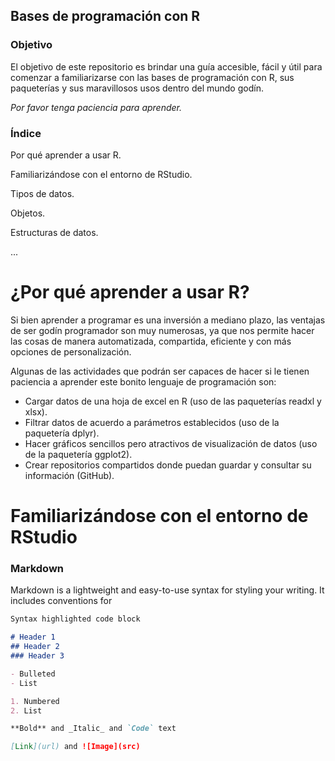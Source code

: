 ## Bases de programación con R

### Objetivo

El objetivo de este repositorio es brindar una guía accesible, fácil y útil para comenzar a familiarizarse con las bases de programación con R, sus paqueterías y sus maravillosos usos dentro del mundo godín.

_Por favor tenga paciencia para aprender._

### Índice

Por qué aprender a usar R.

Familiarizándose con el entorno de RStudio.

Tipos de datos.

Objetos.

Estructuras de datos.

...


# ¿Por qué aprender a usar R?

Si bien aprender a programar es una inversión a mediano plazo, las ventajas de ser godín programador son muy numerosas, ya que nos permite hacer las cosas de manera automatizada, compartida, eficiente y con más opciones de personalización.

Algunas de las actividades que podrán ser capaces de hacer si le tienen paciencia a aprender este bonito lenguaje de programación son:
- Cargar datos de una hoja de excel en R (uso de las paqueterías readxl y xlsx).
- Filtrar datos de acuerdo a parámetros establecidos (uso de la paquetería dplyr).
- Hacer gráficos sencillos pero atractivos de visualización de datos (uso de la paquetería ggplot2).
- Crear repositorios compartidos donde puedan guardar y consultar su información (GitHub).


# Familiarizándose con el entorno de RStudio







### Markdown

Markdown is a lightweight and easy-to-use syntax for styling your writing. It includes conventions for

```markdown
Syntax highlighted code block

# Header 1
## Header 2
### Header 3

- Bulleted
- List

1. Numbered
2. List

**Bold** and _Italic_ and `Code` text

[Link](url) and ![Image](src)
```



